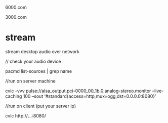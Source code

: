 6000.com 

3000.com

# stream

stream desktop audio over network

// check your audio device

pacmd list-sources | grep name

//run on server machine

cvlc -vvv pulse://alsa_output.pci-0000_00_1b.0.analog-stereo.monitor –live-caching 100 –sout ‘#standard{access=http,mux=ogg,dst=0.0.0.0:8080}’

//run on client (put your server ip)

cvlc http://___.___.___.___:8080/
